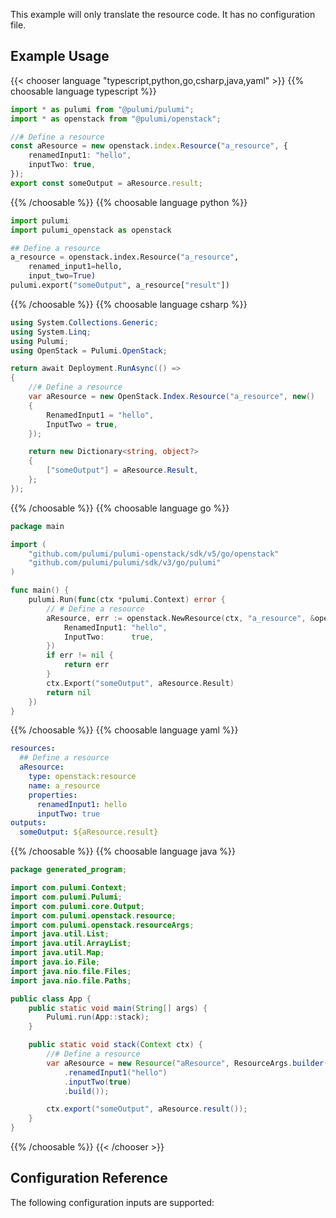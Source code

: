 This example will only translate the resource code. It has no configuration file.

## Example Usage

{{< chooser language "typescript,python,go,csharp,java,yaml" >}}
{{% choosable language typescript %}}
```typescript
import * as pulumi from "@pulumi/pulumi";
import * as openstack from "@pulumi/openstack";

//# Define a resource
const aResource = new openstack.index.Resource("a_resource", {
    renamedInput1: "hello",
    inputTwo: true,
});
export const someOutput = aResource.result;
```
{{% /choosable %}}
{{% choosable language python %}}
```python
import pulumi
import pulumi_openstack as openstack

## Define a resource
a_resource = openstack.index.Resource("a_resource",
    renamed_input1=hello,
    input_two=True)
pulumi.export("someOutput", a_resource["result"])
```
{{% /choosable %}}
{{% choosable language csharp %}}
```csharp
using System.Collections.Generic;
using System.Linq;
using Pulumi;
using OpenStack = Pulumi.OpenStack;

return await Deployment.RunAsync(() => 
{
    //# Define a resource
    var aResource = new OpenStack.Index.Resource("a_resource", new()
    {
        RenamedInput1 = "hello",
        InputTwo = true,
    });

    return new Dictionary<string, object?>
    {
        ["someOutput"] = aResource.Result,
    };
});

```
{{% /choosable %}}
{{% choosable language go %}}
```go
package main

import (
	"github.com/pulumi/pulumi-openstack/sdk/v5/go/openstack"
	"github.com/pulumi/pulumi/sdk/v3/go/pulumi"
)

func main() {
	pulumi.Run(func(ctx *pulumi.Context) error {
		// # Define a resource
		aResource, err := openstack.NewResource(ctx, "a_resource", &openstack.ResourceArgs{
			RenamedInput1: "hello",
			InputTwo:      true,
		})
		if err != nil {
			return err
		}
		ctx.Export("someOutput", aResource.Result)
		return nil
	})
}
```
{{% /choosable %}}
{{% choosable language yaml %}}
```yaml
resources:
  ## Define a resource
  aResource:
    type: openstack:resource
    name: a_resource
    properties:
      renamedInput1: hello
      inputTwo: true
outputs:
  someOutput: ${aResource.result}
```
{{% /choosable %}}
{{% choosable language java %}}
```java
package generated_program;

import com.pulumi.Context;
import com.pulumi.Pulumi;
import com.pulumi.core.Output;
import com.pulumi.openstack.resource;
import com.pulumi.openstack.resourceArgs;
import java.util.List;
import java.util.ArrayList;
import java.util.Map;
import java.io.File;
import java.nio.file.Files;
import java.nio.file.Paths;

public class App {
    public static void main(String[] args) {
        Pulumi.run(App::stack);
    }

    public static void stack(Context ctx) {
        //# Define a resource
        var aResource = new Resource("aResource", ResourceArgs.builder()
            .renamedInput1("hello")
            .inputTwo(true)
            .build());

        ctx.export("someOutput", aResource.result());
    }
}
```
{{% /choosable %}}
{{< /chooser >}}


## Configuration Reference

The following configuration inputs are supported:
